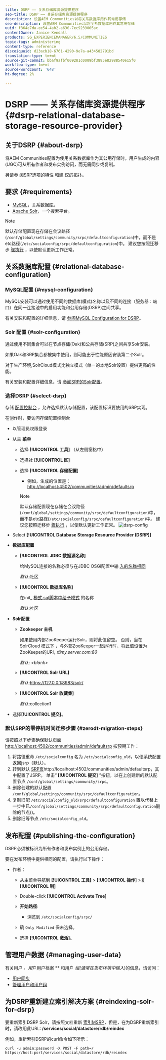 ```yaml
---
title: DSRP —— 关系存储库资源提供程序
seo-title: DSRP —— 关系存储库资源提供程序
description: 设置AEM Communities以将关系数据库用作其常用存储
seo-description: 设置AEM Communities以将关系数据库用作其常用存储
uuid: f364e7da-ee54-4ab2-a630-7ec9239005ac
contentOwner: Janice Kendall
products: SG_EXPERIENCEMANAGER/6.5/COMMUNITIES
topic-tags: administering
content-type: reference
discoiquuid: d23acb18-6761-4290-9e7a-a434582791bd
translation-type: tm+mt
source-git-commit: bbaf9afbf009281c0009bf3895e82988540e15f0
workflow-type: tm+mt
source-wordcount: '648'
ht-degree: 2%

---
```



# DSRP —— 关系存储库资源提供程序 {#dsrp-relational-database-storage-resource-provider}

## 关于DSRP {#about-dsrp}

将AEM Communities配置为使用关系数据库作为其公用存储时，用户生成的内容(UGC)可从所有作者和发布实例访问，而无需同步或复制。

另请参 [阅SRP选项的特性](working-with-srp.md#characteristics-of-srp-options) 和建 [议的拓扑](topologies.md)。

## 要求 {#requirements}

* [MySQL](#mysql-configuration)，关系数据库。
* [Apache Solr](#solr-configuration)，一个搜索平台。

>[!NOTE]
>
>默认存储配置现在存储在会议路径(`/conf/global/settings/community/srpc/defaultconfiguration`)中，而不是etc路径(`/etc/socialconfig/srpc/defaultconfiguration`)中。 建议您按照迁移步 [骤执行](#zerodt-migration-steps) ，以使默认更新工作正常。


## 关系数据库配置 {#relational-database-configuration}

### MySQL配置 {#mysql-configuration}

MySQL安装可以通过使用不同的数据库(模式)名称以及不同的连接（服务器：端口）在同一连接池中的启用功能和公用存储(DSRP)之间共享。

有关安装和配置的详细信息，请 [参阅MySQL Configuration for DSRP](dsrp-mysql.md)。

### Solr 配置 {#solr-configuration}

通过使用不同集合可以在节点存储(Oak)和公共存储(SRP)之间共享Solr安装。

如果Oak和SRP集合都被集中使用，则可能出于性能原因安装第二个Solr。

对于生产环境,SolrCloud模式比独立模式（单一的本地Solr设置）提供更高的性能。

有关安装和配置详细信息，请 [参阅SRP的Solr配置](solr.md)。

### 选择DSRP {#select-dsrp}

存储 [配置控制台](srp-config.md) ，允许选择默认存储配置，该配置标识要使用的SRP实现。

在创作时，要访问存储配置控制台

* 以管理员权限登录
* 从主 **菜单**

   * 选择 **[!UICONTROL 工具]** （从左侧窗格中）
   * 选择社 **[!UICONTROL 区]**
   * 选择 **[!UICONTROL 存储配置]**

      * 例如，生成的位置是： [http://localhost:4502/communities/admin/defaultsrp](http://localhost:4502/communities/admin/defaultsrp)
      >[!NOTE]
      >
      >默认存储配置现在存储在会议路径(`/conf/global/settings/community/srpc/defaultconfiguration`)中，而不是etc路径(`/etc/socialconfig/srpc/defaultconfiguration`)中。 建议您按照迁移步 [骤执行](#zerodt-migration-steps) ，以使默认更新工作正常。
   ![dsrp-config](assets/dsrp-config.png)

* Select **[!UICONTROL Database Storage Resource Provider (DSRP)]**
* **数据库配置**

   * **[!UICONTROL JDBC 数据源名称]**

      给MySQL连接的名称必须与在JDBC OSGi配置中输 [入的名称相同](dsrp-mysql.md#configurejdbcconnections)

      *默认*:社区

   * **[!UICONTROL 数据库名称]**

      在init_ [模式.sql脚本中给予模式](dsrp-mysql.md#obtain-the-sql-script) 的名称

      *默认*:社区

* **Solr配置**

   * **[](https://cwiki.apache.org/confluence/display/solr/Using+ZooKeeper+to+Manage+Configuration+Files)Zookeeper 主机**

      如果使用内部ZooKeeper运行Solr，则将此值留空。 否则，当在SolrCloud [模式下](solr.md#solrcloud-mode) ，与外部ZooKeeper一起运行时，将此值设置为ZooKeeper的URI, *如my.server.com:80*

      *默认*: *&lt;blank>*

   * **[!UICONTROL Solr URL]**

      *默认*:https://127.0.0.1:8983/solr/

   * **[!UICONTROL Solr 收藏集]**

      *默认*:collection1

* 选择&#x200B;**[!UICONTROL 提交]**。

### 默认SRP的零停机时间迁移步骤 {#zerodt-migration-steps}

请按照以下步骤确保默认页面 [http://localhost:4502/communities/admin/defaultsrp](http://localhost:4502/communities/admin/defaultsrp) 按预期工作：

1. 将路径重命 `/etc/socialconfig` 名为 `/etc/socialconfig_old`，以便系统配置返回jsrp（默认）。
1. 转到默认 [SRP页](http://localhost:4502/communities/admin/defaultsrp)http://localhost:4502/communities/admin/defaultsrp，其中配置了JSRP。 单击“ **[!UICONTROL 提交]** ”按钮，以在上创建新的默认配置节点 `/conf/global/settings/community/srpc`。
1. 删除创建的默认配置 `/conf/global/settings/community/srpc/defaultconfiguration`。
1. 复制旧配 `/etc/socialconfig_old/srpc/defaultconfiguration` 置以代替上一步中已`/conf/global/settings/community/srpc/defaultconfiguration`删除的节点()。
1. 删除旧等节点 `/etc/socialconfig_old`。

## 发布配置 {#publishing-the-configuration}

DSRP必须被标识为所有作者和发布实例上的公用存储。

要在发布环境中提供相同的配置，请执行以下操作：

* 作者：

   * 从主菜单导航到 **[!UICONTROL 工具]** > **[!UICONTROL 操作]** >复 **[!UICONTROL 制]**
   * Double-click **[!UICONTROL Activate Tree]**
   * **开始路径**:

      * 浏览到 `/etc/socialconfig/srpc/`
   * 确 `Only Modified` 保未选择。
   * 选择 **[!UICONTROL 激活]**。


## 管理用户数据 {#managing-user-data}

有关用户 *、用*&#x200B;户用户档案 ** 和用户 *组(通常在发布环境中输入*)的信息，请访问：

* [用户同步](sync.md)
* [管理用户和用户组](users.md)

## 为DSRP重新建立索引解决方案 {#reindexing-solr-for-dsrp}

要重新索引DSRP Solr，请按照文档重新 [索引MSRP](msrp.md#msrp-reindex-tool)，但是，在为DSRP重新索引时，请改用此URL: **/services/social/datastore/rdb/reindex**

例如，重新索引DSRP的curl命令如下所示：

```shell
curl -u admin:password -X POST -F path=/ https://host:port/services/social/datastore/rdb/reindex
```

